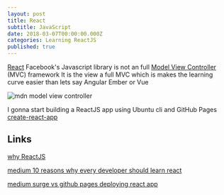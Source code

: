```yaml
---
layout: post
title: React
subtitle: JavaScript
date: 2018-03-07T00:00:00.000Z
categories: Learning ReactJS
published: true
---
```


[React](https://reactjs.org/) Facebook's Javascript library is not an full [Model View Controller](https://developer.mozilla.org/en-US/docs/Web/Apps/Fundamentals/Modern_web_app_architecture/MVC_architecture) (MVC) framework  It is the view a full MVC which is makes the learning curve easier than lets say Angular Ember or Vue

![mdn model view controller](https://mdn.mozillademos.org/files/16042/model-view-controller-light-blue.png)

I gonna start building a ReactJS app using Ubuntu cli and GitHub Pages [create-react-app](https://thewhitefox.github.io/create-react-app/)

## Links

[why ReactJS](https://medium.freecodecamp.org/yes-react-is-taking-over-front-end-development-the-question-is-why-40837af8ab76 "why ReactJS title")

[medium 10 reasons why every developer should learn react](https://medium.com/@cassiozen/10-reasons-why-every-developer-should-learn-react-87fbfef2cb91)

[medium surge vs github pages deploying react app](https://medium.freecodecamp.org/surge-vs-github-pages-deploying-a-create-react-app-project-c0ecbf317089)

